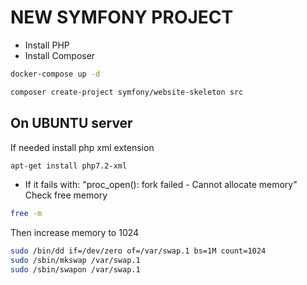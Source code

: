 # NEW SYMFONY PROJECT
- Install PHP
- Install Composer

```bash
docker-compose up -d
```

```bash
composer create-project symfony/website-skeleton src
```

## On UBUNTU server
If needed install php xml extension
```bash
apt-get install php7.2-xml
```

* If it fails with: "proc_open(): fork failed - Cannot allocate memory"
Check free memory
```bash
free -m
```
Then increase memory to 1024
```bash
sudo /bin/dd if=/dev/zero of=/var/swap.1 bs=1M count=1024
sudo /sbin/mkswap /var/swap.1
sudo /sbin/swapon /var/swap.1
```
